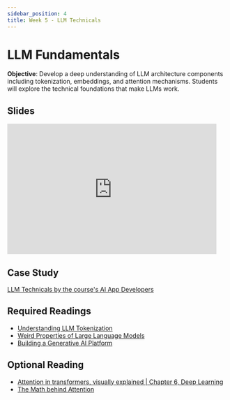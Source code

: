 ```yaml
---
sidebar_position: 4
title: Week 5 - LLM Technicals
---
```


# LLM Fundamentals

**Objective**: Develop a deep understanding of LLM architecture components including tokenization, embeddings, and attention mechanisms. Students will explore the technical foundations that make LLMs work.

## Slides

<iframe src="https://docs.google.com/presentation/d/e/2PACX-1vR8YUIP9dWqyV3ptV-YdLioAKDzpkU8Vq6RSD9LtcH3-SYyD2U_lEMaZ8fqOOxT1kDrLy-8zslO4vXi/embed?start=false&loop=false&delayms=3000" frameborder="0" width="480" height="299" allowfullscreen="true" mozallowfullscreen="true" webkitallowfullscreen="true"></iframe>

## Case Study

[LLM Technicals by the course's AI App Developers](../case-studies/case3-llm-technicals.md)

## Required Readings
- [Understanding LLM Tokenization](https://christophergs.com/blog/understanding-llm-tokenization)
- [Weird Properties of Large Language Models](https://moreisdifferent.blog/p/weird-properties-of-large-language)
- [Building a Generative AI Platform](https://huyenchip.com/2024/07/25/genai-platform.html)

## Optional Reading

- [Attention in transformers, visually explained | Chapter 6, Deep Learning](https://www.youtube.com/watch?v=eMlx5fFNoYc)
- [The Math behind Attention](https://www.youtube.com/watch?v=UPtG_38Oq8o)
